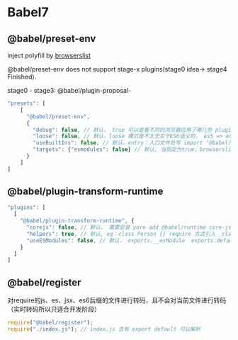 # Babel7

## @babel/preset-env

inject polyfill by [browserslist](./browserslist.md)

@babel/preset-env does not support stage-x plugins(stage0 idea-> stage4 Finished).

stage0 - stage3: @babel/plugin-proposal-


```js
"presets": [
    [
      "@babel/preset-env",
      {
      	"debug": false, // 默认， true 可以查看不同的浏览器应用了哪儿些 plugin，哪儿些文件用了哪儿些 polyfills
      	"loose": false, // 默认，loose 模式是不太忠实于ES6语义的， es5 => es6 可能会出问题
        "useBuiltIns": false, // 默认，entry：入口文件处写 import '@babel/polyfill', 编译过程中替换掉； usage: 按需引入代码中用到的polyfill, 推荐使用 usage
        "targets": {"esmodules": false} // 默认, 当指定为true，browserslist不再生效
      }
    ]
]
```

## @babel/plugin-transform-runtime

```js
"plugins": [
  [
    "@babel/plugin-transform-runtime", {
      "corejs": false, // 默认， 需要安装 yarn add @babel/runtime core-js --save，可以指定使用 @babel/runtime-corejs2  {"corejs": 2}
      "helpers": true, // 默认, eg：class Person {} require 方式引入 _classCallCheck2
      "useESModules": false, // 默认， exports.__esModule  exports.default
    }
  ]
]
```

## @babel/register

对require的js、es、jsx、es6后缀的文件进行转码，且不会对当前文件进行转码（实时转码所以只适合开发阶段）

```js
require("@babel/register");
require("./index.js"); // index.js 含有 export default 可以解析
```
